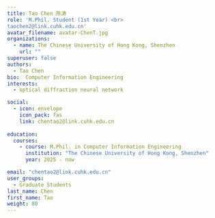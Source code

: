 ```yaml
---
title: Tao Chen 陈涛
role: 'M.Phil. Student (1st Year) <br>  
taochen2@link.cuhk.edu.cn'
avatar_filename: avatar-ChenT.jpg
organizations:
  - name: The Chinese University of Hong Kong, Shenzhen
    url: ""
superuser: false
authors:
  - Tao Chen
bio:  Computer Information Engineering
interests:
  - optical diffraction neural network

social:
  - icon: envelope
    icon_pack: fas
    link: chentao2@link.cuhk.edu.cn
   
education:
  courses:
    - course: M.Phil. in Computer Information Engineering
      institution: "The Chinese University of Hong Kong, Shenzhen"
      year: 2025 - now

email: "chentao2@link.cuhk.edu.cn"
user_groups:
  - Graduate Students
last_name: Chen
first_name: Tao
weight: 80
---
```

